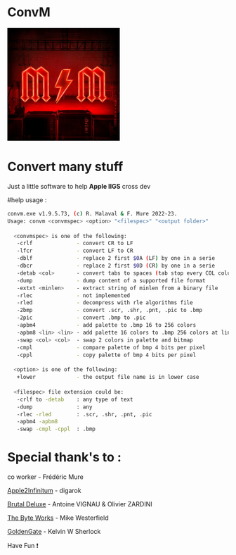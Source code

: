 
# **ConvM**

![Alt text](./MM_PowerUp_256x256.png "ConvM")

# Convert many stuff

Just a little software to help **Apple IIGS** cross dev

#help usage :

```bash
convm.exe v1.9.5.73, (c) R. Malaval & F. Mure 2022-23.
Usage: convm <convmspec> <option> "<filespec>" "<output folder>"

  <convmspec> is one of the following:
   -crlf              - convert CR to LF
   -lfcr              - convert LF to CR
   -dblf              - replace 2 first $0A (LF) by one in a serie
   -dbcr              - replace 2 first $0D (CR) by one in a serie
   -detab <col>       - convert tabs to spaces (tab stop every COL columns)
   -dump              - dump content of a supported file format
   -extxt <minlen>    - extract string of minlen from a binary file
   -rlec              - not implemented
   -rled              - decompress with rle algorithms file
   -2bmp              - convert .scr, .shr, .pnt, .pic to .bmp
   -2pic              - convert .bmp to .pic
   -apbm4             - add palette to .bmp 16 to 256 colors
   -apbm8 <lin> <lin> - add palette 16 colors to .bmp 256 colors at lines
   -swap <col> <col>  - swap 2 colors in palette and bitmap
   -cmpl              - compare palette of bmp 4 bits per pixel
   -cppl              - copy palette of bmp 4 bits per pixel

  <option> is one of the following:
   +lower             - the output file name is in lower case

  <filespec> file extension could be:
   -crlf to -detab    : any type of text
   -dump              : any
   -rlec -rled        : .scr, .shr, .pnt, .pic
   -apbm4 -apbm8
   -swap -cmpl -cppl  : .bmp
```

# Special thank's to :

co worker - Frédéric Mure

[Apple2Infinitum](https://app.slack.com/) - digarok

[Brutal Deluxe](https://www.brutaldeluxe.fr/) - Antoine VIGNAU & Olivier ZARDINI

[The Byte Works](https://www.byteworks.us/Products.html) - Mike Westerfield

[GoldenGate](https://goldengate.gitlab.io/) - Kelvin W Sherlock


Have Fun :exclamation:

